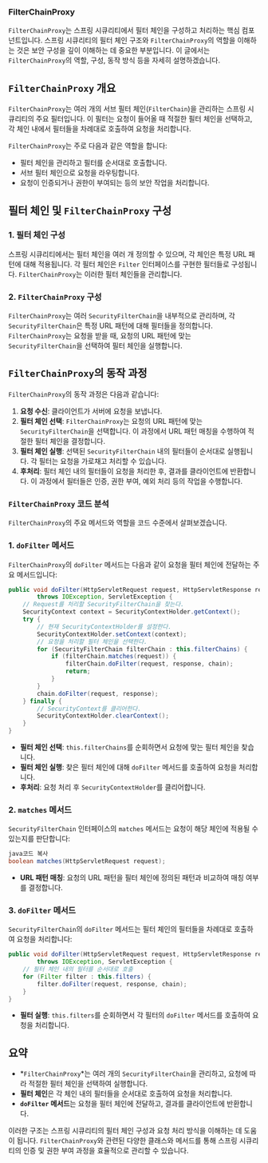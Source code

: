 ### FilterChainProxy
`FilterChainProxy`는 스프링 시큐리티에서 필터 체인을 구성하고 처리하는 핵심 컴포넌트입니다. 스프링 시큐리티의 필터 체인 구조와 `FilterChainProxy`의 역할을 이해하는 것은 보안 구성을 깊이 이해하는 데 중요한 부분입니다. 이 글에서는 `FilterChainProxy`의 역할, 구성, 동작 방식 등을 자세히 설명하겠습니다.

## `FilterChainProxy` 개요

`FilterChainProxy`는 여러 개의 서브 필터 체인(`FilterChain`)을 관리하는 스프링 시큐리티의 주요 필터입니다. 이 필터는 요청이 들어올 때 적절한 필터 체인을 선택하고, 각 체인 내에서 필터들을 차례대로 호출하여 요청을 처리합니다.

`FilterChainProxy`는 주로 다음과 같은 역할을 합니다:

- 필터 체인을 관리하고 필터를 순서대로 호출합니다.
- 서브 필터 체인으로 요청을 라우팅합니다.
- 요청이 인증되거나 권한이 부여되는 등의 보안 작업을 처리합니다.

## 필터 체인 및 `FilterChainProxy` 구성

### 1. 필터 체인 구성

스프링 시큐리티에서는 필터 체인을 여러 개 정의할 수 있으며, 각 체인은 특정 URL 패턴에 대해 적용됩니다. 각 필터 체인은 `Filter` 인터페이스를 구현한 필터들로 구성됩니다. `FilterChainProxy`는 이러한 필터 체인들을 관리합니다.

### 2. `FilterChainProxy` 구성

`FilterChainProxy`는 여러 `SecurityFilterChain`을 내부적으로 관리하며, 각 `SecurityFilterChain`은 특정 URL 패턴에 대해 필터들을 정의합니다. `FilterChainProxy`는 요청을 받을 때, 요청의 URL 패턴에 맞는 `SecurityFilterChain`을 선택하여 필터 체인을 실행합니다.

## `FilterChainProxy`의 동작 과정

`FilterChainProxy`의 동작 과정은 다음과 같습니다:

1. **요청 수신**:
   클라이언트가 서버에 요청을 보냅니다.
2. **필터 체인 선택**:
   `FilterChainProxy`는 요청의 URL 패턴에 맞는 `SecurityFilterChain`을 선택합니다. 이 과정에서 URL 패턴 매칭을 수행하여 적절한 필터 체인을 결정합니다.
3. **필터 체인 실행**:
   선택된 `SecurityFilterChain` 내의 필터들이 순서대로 실행됩니다. 각 필터는 요청을 가로채고 처리할 수 있습니다.
4. **후처리**:
   필터 체인 내의 필터들이 요청을 처리한 후, 결과를 클라이언트에 반환합니다. 이 과정에서 필터들은 인증, 권한 부여, 예외 처리 등의 작업을 수행합니다.

### `FilterChainProxy` 코드 분석

`FilterChainProxy`의 주요 메서드와 역할을 코드 수준에서 살펴보겠습니다.

### 1. `doFilter` 메서드

`FilterChainProxy`의 `doFilter` 메서드는 다음과 같이 요청을 필터 체인에 전달하는 주요 메서드입니다:

```java
public void doFilter(HttpServletRequest request, HttpServletResponse response, FilterChain chain)
        throws IOException, ServletException {
    // Request를 처리할 SecurityFilterChain을 찾는다.
    SecurityContext context = SecurityContextHolder.getContext();
    try {
        // 현재 SecurityContextHolder를 설정한다.
        SecurityContextHolder.setContext(context);
        // 요청을 처리할 필터 체인을 선택한다.
        for (SecurityFilterChain filterChain : this.filterChains) {
            if (filterChain.matches(request)) {
                filterChain.doFilter(request, response, chain);
                return;
            }
        }
        chain.doFilter(request, response);
    } finally {
        // SecurityContext를 클리어한다.
        SecurityContextHolder.clearContext();
    }
}

```

- **필터 체인 선택**: `this.filterChains`를 순회하면서 요청에 맞는 필터 체인을 찾습니다.
- **필터 체인 실행**: 찾은 필터 체인에 대해 `doFilter` 메서드를 호출하여 요청을 처리합니다.
- **후처리**: 요청 처리 후 `SecurityContextHolder`를 클리어합니다.

### 2. `matches` 메서드

`SecurityFilterChain` 인터페이스의 `matches` 메서드는 요청이 해당 체인에 적용될 수 있는지를 판단합니다:

```java
java코드 복사
boolean matches(HttpServletRequest request);

```

- **URL 패턴 매칭**: 요청의 URL 패턴을 필터 체인에 정의된 패턴과 비교하여 매칭 여부를 결정합니다.

### 3. `doFilter` 메서드

`SecurityFilterChain`의 `doFilter` 메서드는 필터 체인의 필터들을 차례대로 호출하여 요청을 처리합니다:

```java
public void doFilter(HttpServletRequest request, HttpServletResponse response, FilterChain chain)
        throws IOException, ServletException {
    // 필터 체인 내의 필터를 순서대로 호출
    for (Filter filter : this.filters) {
        filter.doFilter(request, response, chain);
    }
}

```

- **필터 실행**: `this.filters`를 순회하면서 각 필터의 `doFilter` 메서드를 호출하여 요청을 처리합니다.

## 요약

- *`FilterChainProxy`*는 여러 개의 `SecurityFilterChain`을 관리하고, 요청에 따라 적절한 필터 체인을 선택하여 실행합니다.
- **필터 체인**은 각 체인 내의 필터들을 순서대로 호출하여 요청을 처리합니다.
- **`doFilter` 메서드**는 요청을 필터 체인에 전달하고, 결과를 클라이언트에 반환합니다.

이러한 구조는 스프링 시큐리티의 필터 체인 구성과 요청 처리 방식을 이해하는 데 도움이 됩니다. `FilterChainProxy`와 관련된 다양한 클래스와 메서드를 통해 스프링 시큐리티의 인증 및 권한 부여 과정을 효율적으로 관리할 수 있습니다.
